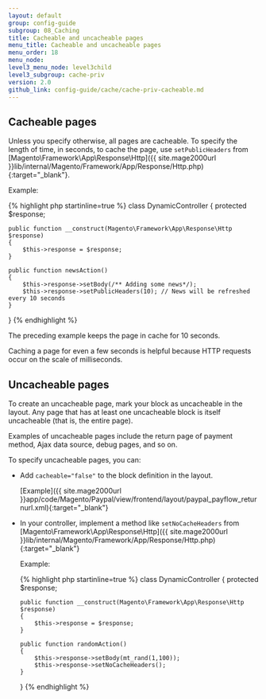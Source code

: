 ```yaml
---
layout: default
group: config-guide
subgroup: 08_Caching
title: Cacheable and uncacheable pages
menu_title: Cacheable and uncacheable pages
menu_order: 18
menu_node: 
level3_menu_node: level3child
level3_subgroup: cache-priv
version: 2.0
github_link: config-guide/cache/cache-priv-cacheable.md
---
```


## Cacheable pages
Unless you specify otherwise, all pages are cacheable. To specify the length of time, in seconds, to cache the page, use `setPublicHeaders` from [Magento\Framework\App\Response\Http]({{ site.mage2000url }}lib/internal/Magento/Framework/App/Response/Http.php){:target="_blank"}.

Example:

{% highlight php startinline=true %}
class DynamicController
{
    protected $response;
 
    public function __construct(Magento\Framework\App\Response\Http $response)
    {
        $this->response = $response;
    }
 
    public function newsAction()
    {
        $this->response->setBody(/** Adding some news*/);
        $this->response->setPublicHeaders(10); // News will be refreshed every 10 seconds
    }
}
{% endhighlight %}

The preceding example keeps the page in cache for 10 seconds.

<div class="bs-callout bs-callout-warning">
    <p>Caching a page for even a few seconds is helpful because HTTP requests occur on the scale of milliseconds.</p>
</div> 

## Uncacheable pages
To create an uncacheable page, mark your block as uncacheable in the layout. Any page that has at least one uncacheable block is itself uncacheable (that is, the entire page).

Examples of uncacheable pages include the return page of payment method, Ajax data source, debug pages, and so on. 

To specify uncacheable pages, you can:

*	Add `cacheable="false"` to the block definition in the layout.

	[Example]({{ site.mage2000url }}app/code/Magento/Paypal/view/frontend/layout/paypal_payflow_returnurl.xml){:target="_blank"}

*	In your controller, implement a method like `setNoCacheHeaders` from [Magento\Framework\App\Response\Http]({{ site.mage2000url }}lib/internal/Magento/Framework/App/Response/Http.php){:target="_blank"}

	Example:

	{% highlight php startinline=true %}
	class DynamicController
	{
    	protected $response;
 
    	public function __construct(Magento\Framework\App\Response\Http $response)
    	{
        	$this->response = $response;
    	}
 
    	public function randomAction()
    	{
        	$this->response->setBody(mt_rand(1,100));
        	$this->response->setNoCacheHeaders();
    	}
	}
	{% endhighlight %}
